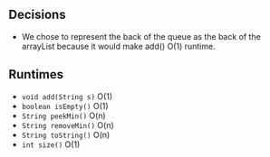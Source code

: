 ## Decisions

* We chose to represent the back of the queue as the back of the arrayList because it would make add() O(1) runtime.


## Runtimes

* ``void add(String s)`` O(1)
* ``boolean isEmpty()`` O(1)
* ``String peekMin()`` O(n)
* ``String removeMin()`` O(n)
* ``String toString()`` O(n)
* ``int size()`` O(1)